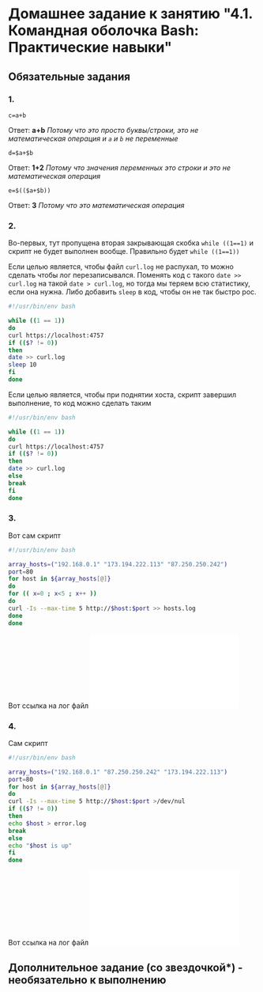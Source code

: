 # Домашнее задание к занятию "4.1. Командная оболочка Bash: Практические навыки"

## Обязательные задания

### 1. 
`c=a+b`

Ответ: **a+b** *Потому что это просто буквы/строки, это не математическая операция и `a` и `b` не переменные*

`d=$a+$b` 

Ответ: **1+2** *Потому что значения переменных это строки и это не математическая операция*

`e=$(($a+$b))`

Ответ: **3** *Потому что это математическая операция*

### 2.
Во-первых, тут пропущена вторая закрывающая скобка
`while ((1==1)` и скрипт не будет выполнен вообще.
Правильно будет `while ((1==1))`

Если целью является, чтобы файл `curl.log` не распухал,
то можно сделать чтобы лог перезаписывался. Поменять код с такого `date >> curl.log` 
на такой `date > curl.log`, но тогда мы теряем всю статистику, если она нужна.
Либо добавить `sleep` в код, чтобы он не так быстро рос.

```bash
#!/usr/bin/env bash

while ((1 == 1))
do
curl https://localhost:4757
if (($? != 0))
then
date >> curl.log
sleep 10
fi
done
```

Если целью является, чтобы при поднятии хоста, скрипт завершил выполнение,
то код можно сделать таким

```bash
#!/usr/bin/env bash

while ((1 == 1))
do
curl https://localhost:4757
if (($? != 0))
then
date >> curl.log
else
break
fi
done
```

### 3.

Вот сам скрипт
```bash
#!/usr/bin/env bash

array_hosts=("192.168.0.1" "173.194.222.113" "87.250.250.242")
port=80
for host in ${array_hosts[@]}
do
for (( x=0 ; x<5 ; x++ ))
do
curl -Is --max-time 5 http://$host:$port >> hosts.log
done
done

```

Вот ссылка на лог файл ![hosts.log](hosts.log)

### 4.

Сам скрипт

```bash
#!/usr/bin/env bash

array_hosts=("192.168.0.1" "87.250.250.242" "173.194.222.113")
port=80
for host in ${array_hosts[@]}
do
curl -Is --max-time 5 http://$host:$port >/dev/nul
if (($? != 0))
then
echo $host > error.log
break
else
echo "$host is up"
fi
done
```

Вот ссылка на лог файл ![error.log](error.log)


## Дополнительное задание (со звездочкой*) - необязательно к выполнению


